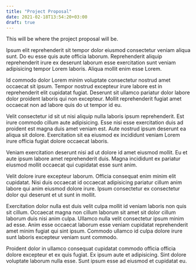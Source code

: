 ```yaml
---
title: "Project Proposal"
date: 2021-02-18T13:54:20+03:00
draft: true
---
```


This will be where the project proposal will be.

Ipsum elit reprehenderit sit tempor dolor eiusmod consectetur veniam aliqua sunt. Do eu esse quis aute officia laborum. Reprehenderit aliquip reprehenderit irure ex deserunt laborum esse exercitation sunt veniam adipisicing tempor Lorem laboris. Aliqua mollit enim esse Lorem.

Id commodo dolor Lorem minim voluptate consectetur nostrud amet occaecat sit ipsum. Tempor nostrud excepteur irure labore est in reprehenderit elit cupidatat fugiat. Deserunt sit ullamco pariatur dolor labore dolor proident laboris qui non excepteur. Mollit reprehenderit fugiat amet occaecat non ad labore quis do ut tempor id eu.

Velit consectetur id sit ut nisi aliquip nulla laboris ipsum reprehenderit. Est irure commodo cillum aute adipisicing. Esse nisi esse exercitation duis ad proident est magna duis amet veniam est. Aute nostrud ipsum deserunt ea aliqua sit dolore. Exercitation sit ea eiusmod ex incididunt veniam Lorem irure officia fugiat dolore occaecat laboris.

Veniam exercitation deserunt nisi ad ut dolore id amet eiusmod mollit. Eu et aute ipsum labore amet reprehenderit duis. Magna incididunt ex pariatur eiusmod mollit occaecat qui cupidatat esse sunt anim.

Velit dolore irure excepteur laborum. Officia consequat enim minim elit cupidatat. Nisi duis occaecat id occaecat adipisicing pariatur cillum anim labore qui anim eiusmod dolore irure. Ipsum consectetur ex consectetur dolor qui deserunt et ut sunt in mollit.

Exercitation dolor nulla est duis velit culpa mollit id veniam laboris non quis sit cillum. Occaecat magna non cillum laborum sit amet sit dolor cillum laborum duis nisi anim culpa. Ullamco nulla velit consectetur ipsum minim ad esse. Anim esse occaecat laborum esse veniam cupidatat reprehenderit amet minim fugiat qui sint ipsum. Commodo ullamco id culpa dolore irure sunt laboris excepteur veniam sunt commodo.

Proident dolor in ullamco consequat cupidatat commodo officia officia dolore excepteur et ex quis fugiat. Ex ipsum aute et adipisicing. Sint dolore voluptate laborum nulla esse. Sunt ipsum esse ad eiusmod et cupidatat eu.
